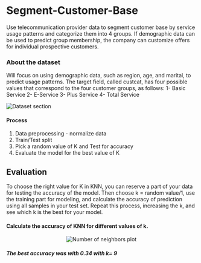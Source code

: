 # Segment-Customer-Base

 Use telecommunication provider data to segment customer base by service usage patterns and categorize them into 4 groups. If demographic data can be used to predict group membership, the company can customize offers for individual prospective customers.

### About the dataset 
 Will focus on using demographic data, such as region, age, and marital, to predict usage patterns.
 The target field, called custcat, has four possible values that correspond to the four customer groups, as follows: 1- Basic Service 2- E-Service 3- Plus Service 4- Total Service

<p align="left">
  <img src="https://imgur.com/2ooA5lt.png" alt="Dataset section" />
</p>

#### Process
1. Data preprocessing - normalize data
2. Train/Test split
3. Pick a random value of K and Test for accuracy
4. Evaluate the model for the best value of K

## Evaluation
 
 To choose the right value for K in KNN, you can reserve a part of your data for testing the accuracy of the model.
 Then choose k = random value/1, use the training part for modeling, and calculate the accuracy of prediction using all samples in your test set. Repeat this process, increasing the k, and see which k is the best for your model.
 
 #### Calculate the accuracy of KNN for different values of k.
<p align="center">
  <img src="https://imgur.com/bFM0hFA.png" alt="Number of neighbors plot" />
  </p>

 ##### The best accuracy was with 0.34 with k= 9
